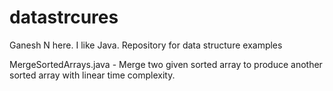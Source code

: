 # datastrcures
Ganesh N here. I like Java.
Repository for data structure examples

MergeSortedArrays.java - Merge two given sorted array to produce another sorted array with linear time complexity.

